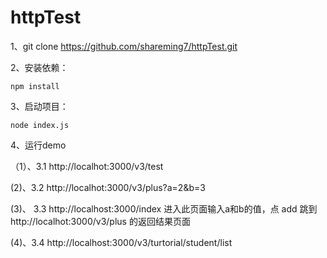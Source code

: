 # httpTest
1、git clone https://github.com/shareming7/httpTest.git  
  
2、安装依赖：  
```
npm install
``` 

3、启动项目：
```
node index.js
```
4、运行demo  

（1）、3.1 http://localhot:3000/v3/test  

 (2)、3.2 http://localhot:3000/v3/plus?a=2&b=3  
  
 (3)、 3.3 http://localhost:3000/index 
 进入此页面输入a和b的值，点 add 跳到http://localhot:3000/v3/plus 的返回结果页面    

 (4)、3.4 http://localhost:3000/v3/turtorial/student/list

